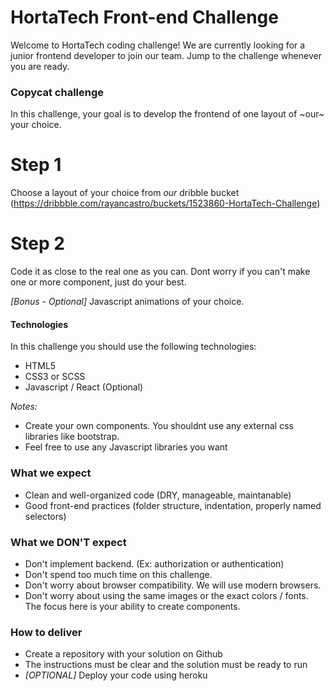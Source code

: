 # HortaTech Front-end Challenge

Welcome to HortaTech coding challenge! We are currently looking for a junior frontend developer to join our team. Jump to the challenge whenever you are ready.

### Copycat challenge

In this challenge, your goal is to develop the frontend of one layout of ~our~ your choice.

# Step 1
Choose a layout of your choice from *our* dribble bucket (https://dribbble.com/rayancastro/buckets/1523860-HortaTech-Challenge)

# Step 2
Code it as close to the real one as you can. Dont worry if you can't make one or more component, just do your best.

*[Bonus - Optional]* Javascript animations of your choice. 

#### Technologies

In this challenge you should use the following technologies:
* HTML5
* CSS3 or SCSS
* Javascript / React (Optional)

*Notes:*

* Create your own components. You shouldnt use any external css libraries like bootstrap. 
* Feel free to use any Javascript libraries you want

### What we expect
* Clean and well-organized code (DRY, manageable, maintanable)
* Good front-end practices (folder structure, indentation, properly named selectors)

### What we DON'T expect
* Don't implement backend. (Ex: authorization or authentication)
* Don't spend too much time on this challenge.
* Don't worry about browser compatibility. We will use modern browsers.
* Don't worry about using the same images or the exact colors / fonts. The focus here is your ability to create components. 

### How to deliver

* Create a repository with your solution on Github
* The instructions must be clear and the solution must be ready to run
* *[OPTIONAL]* Deploy your code using heroku 
